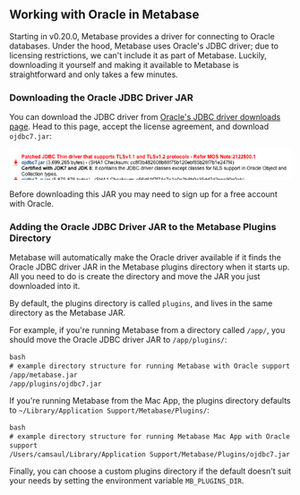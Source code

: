 ## Working with Oracle in Metabase

Starting in v0.20.0, Metabase provides a driver for connecting to Oracle databases. Under the hood, Metabase uses Oracle's JDBC driver; due to licensing restrictions, we can't
include it as part of Metabase. Luckily, downloading it yourself and making it available to Metabase is straightforward and only takes a few minutes.

### Downloading the Oracle JDBC Driver JAR

You can download the JDBC driver from [Oracle's JDBC driver downloads page](http://www.oracle.com/technetwork/database/features/jdbc/default-2280470.html).
Head to this page, accept the license agreement, and download `ojdbc7.jar`:

![Oracle JDBC Download](../images/oracle_jdbc_download.png)

Before downloading this JAR you may need to sign up for a free account with Oracle.


### Adding the Oracle JDBC Driver JAR to the Metabase Plugins Directory

Metabase will automatically make the Oracle driver available if it finds the Oracle JDBC driver JAR in the Metabase plugins directory when it starts up.
All you need to do is create the directory and move the JAR you just downloaded into it.

By default, the plugins directory is called `plugins`, and lives in the same directory as the Metabase JAR.

For example, if you're running Metabase from a directory called `/app/`, you should move the Oracle JDBC driver JAR to `/app/plugins/`:

```
bash
# example directory structure for running Metabase with Oracle support
/app/metabase.jar
/app/plugins/ojdbc7.jar
```

If you're running Metabase from the Mac App, the plugins directory defaults to `~/Library/Application Support/Metabase/Plugins/`:

```
bash
# example directory structure for running Metabase Mac App with Oracle support
/Users/camsaul/Library/Application Support/Metabase/Plugins/ojdbc7.jar
```

Finally, you can choose a custom plugins directory if the default doesn't suit your needs by setting the environment variable `MB_PLUGINS_DIR`.

